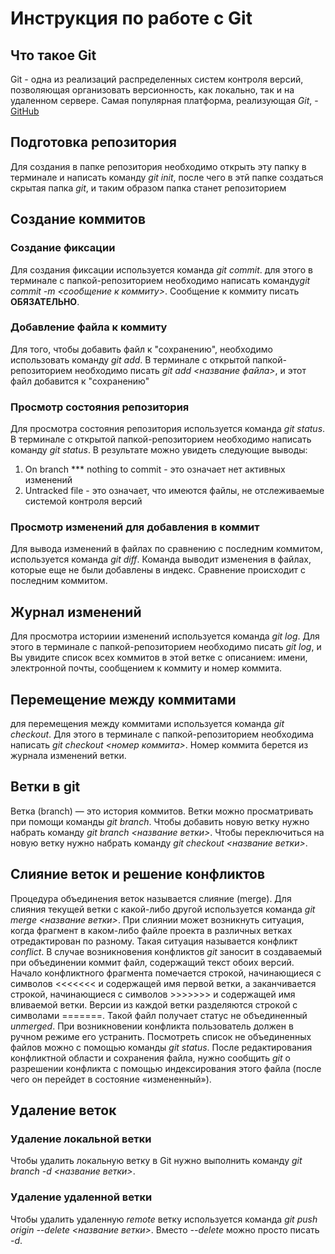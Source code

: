 # Инструкция по работе с Git

## Что такое Git
Git - одна из реализаций распределенных систем контроля версий, позволяющая организовать версионность, как локально, так и на удаленном сервере. Самая популярная платформа, реализующая *Git*, - [GitHub](https://github.com)
## Подготовка репозитория
Для создания в папке репозитория необходимо открыть эту папку в терминале и написать команду *git init*, после чего в этй папке создаться скрытая папка *git*, и таким образом папка станет репозиторием
## Создание коммитов
### Создание фиксации
Для создания фиксации используется команда *git commit*. для этого в терминале с папкой-репозиторием необходимо написать команду*git commit -m <сообщение к коммиту>*. Сообщение к коммиту писать **ОБЯЗАТЕЛЬНО**.
### Добавление файла к коммиту
Для того, чтобы добавить файл к "сохранению", необходимо использовать команду *git add*. В терминале с открытой папкой-репозиторием необходимо писать *git add <название файла>*, и этот файл добавится к "сохранению"
### Просмотр состояния репозитория
Для просмотра состояния репозитория используется команда *git status*. В терминале с открытой папкой-репозиторием необходимо написать команду *git status*. В результате можно увидеть следующие выводы:
1. On branch *** nothing to commit - это означает нет активных изменений
2. Untracked file - это означает, что имеются файлы, не отслеживаемые системой контроля версий
### Просмотр изменений для добавления в коммит
Для вывода изменений в файлах по сравнению с последним коммитом, используется команда *git diff*. Команда выводит изменения в файлах, которые еще не были добавлены в индекс. Сравнение происходит с последним коммитом.
## Журнал изменений
Для просмотра историии изменений используется команда *git log*. Для этого в терминале с папкой-репозиторием необходимо писать *git log*, и Вы увидите список всех коммитов в этой ветке с описанием: имени, электронной почты, сообщением к коммиту и номер коммита.
## Перемещение между коммитами
для перемещения между коммитами используется команда *git checkout*. Для этого в терминале с папкой-репозиторием необходима написать *git checkout <номер коммита>*. Номер коммита берется из журнала изменений ветки.
## Ветки в git
Ветка (branch) — это история коммитов. Ветки можно просматривать при помощи команды *git branch*. Чтобы добавить новую ветку нужно набрать команду *git branch <название ветки>*. Чтобы переключиться на новую ветку нужно набрать команду *git checkout <название ветки>*.
## Слияние веток и решение конфликтов
Процедура объединения веток называется слияние (merge). Для слияния текущей ветки с какой-либо другой используется команда *git merge <название ветки>*. При слиянии может возникнуть ситуация, когда фрагмент в каком-либо файле проекта в различных ветках отредактирован по разному. Такая ситуация называется конфликт *conflict*. В случае возникновения конфликтов *git* заносит в создаваемый при объединении коммит файл, содержащий текст обоих версий. Начало конфликтного фрагмента помечается строкой, начинающиеся с символов <<<<<<< и содержащей имя первой ветки, а заканчивается строкой, начинающиеся с символов >>>>>>> и содержащей имя вливаемой ветки. Версии из каждой ветки разделяются строкой с символами =======. Такой файл получает статус не объединенный *unmerged*. При возникновении конфликта пользователь должен в ручном режиме его устранить. Посмотреть список не объединенных файлов можно с помощью команды *git status*. После редактирования конфликтной области и сохранения файла, нужно сообщить *git* о разрешении конфликта с помощью индексирования этого файла (после чего он перейдет в состояние «измененный»).
## Удаление веток
### Удаление локальной ветки
Чтобы удалить локальную ветку в Git нужно выполнить команду *git branch -d <название ветки>*.
### Удаление удаленной ветки
Чтобы удалить удаленную *remote* ветку используется команда *git push origin --delete <название ветки>*. Вместо *--delete* можно просто писать *-d*.